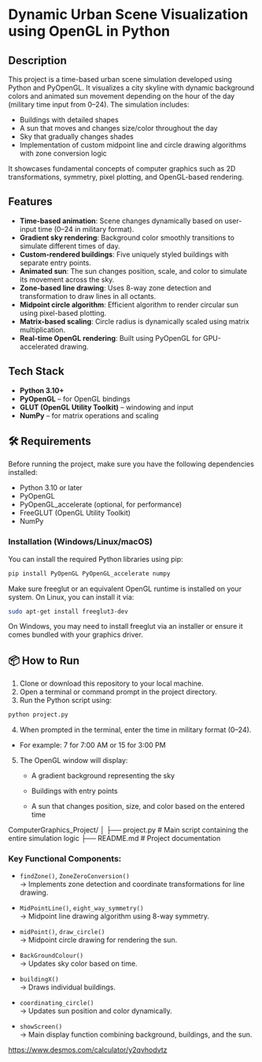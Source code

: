 # Dynamic Urban Scene Visualization using OpenGL in Python

## Description

This project is a time-based urban scene simulation developed using Python and PyOpenGL. It visualizes a city skyline with dynamic background colors and animated sun movement depending on the hour of the day (military time input from 0–24). The simulation includes:

- Buildings with detailed shapes
- A sun that moves and changes size/color throughout the day
- Sky that gradually changes shades
- Implementation of custom midpoint line and circle drawing algorithms with zone conversion logic

It showcases fundamental concepts of computer graphics such as 2D transformations, symmetry, pixel plotting, and OpenGL-based rendering.

## Features

- **Time-based animation**: Scene changes dynamically based on user-input time (0–24 in military format).
- **Gradient sky rendering**: Background color smoothly transitions to simulate different times of day.
- **Custom-rendered buildings**: Five uniquely styled buildings with separate entry points.
- **Animated sun**: The sun changes position, scale, and color to simulate its movement across the sky.
- **Zone-based line drawing**: Uses 8-way zone detection and transformation to draw lines in all octants.
- **Midpoint circle algorithm**: Efficient algorithm to render circular sun using pixel-based plotting.
- **Matrix-based scaling**: Circle radius is dynamically scaled using matrix multiplication.
- **Real-time OpenGL rendering**: Built using PyOpenGL for GPU-accelerated drawing.

## Tech Stack

- **Python 3.10+**
- **PyOpenGL** – for OpenGL bindings
- **GLUT (OpenGL Utility Toolkit)** – windowing and input
- **NumPy** – for matrix operations and scaling

## 🛠️ Requirements

Before running the project, make sure you have the following dependencies installed:

- Python 3.10 or later
- PyOpenGL
- PyOpenGL_accelerate (optional, for performance)
- FreeGLUT (OpenGL Utility Toolkit)
- NumPy

### Installation (Windows/Linux/macOS)

You can install the required Python libraries using pip:

```bash
pip install PyOpenGL PyOpenGL_accelerate numpy
```

Make sure freeglut or an equivalent OpenGL runtime is installed on your system. On Linux, you can install it via:

```bash
sudo apt-get install freeglut3-dev
```

On Windows, you may need to install freeglut via an installer or ensure it comes bundled with your graphics driver.


## 📦 How to Run

1. Clone or download this repository to your local machine.
2. Open a terminal or command prompt in the project directory.
3. Run the Python script using:

```bash
python project.py
```

4. When prompted in the terminal, enter the time in military format (0–24).

- For example: 7 for 7:00 AM or 15 for 3:00 PM

5. The OpenGL window will display:

   - A gradient background representing the sky

   - Buildings with entry points

   - A sun that changes position, size, and color based on the entered time

ComputerGraphics_Project/
│
├── project.py        # Main script containing the entire simulation logic
├── README.md      # Project documentation

### Key Functional Components:

- `findZone()`, `ZoneZeroConversion()`  
  → Implements zone detection and coordinate transformations for line drawing.

- `MidPointLine()`, `eight_way_symmetry()`  
  → Midpoint line drawing algorithm using 8-way symmetry.

- `midPoint()`, `draw_circle()`  
  → Midpoint circle drawing for rendering the sun.

- `BackGroundColour()`  
  → Updates sky color based on time.

- `buildingX()`  
  → Draws individual buildings.

- `coordinating_circle()`  
  → Updates sun position and color dynamically.

- `showScreen()`  
  → Main display function combining background, buildings, and the sun.


https://www.desmos.com/calculator/y2qvhodvtz


